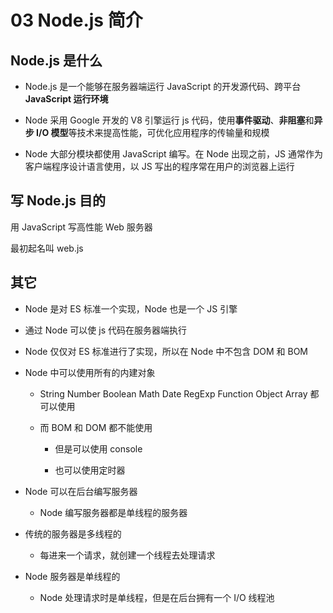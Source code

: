 # 03 Node.js 简介

## Node.js 是什么

- Node.js 是一个能够在服务器端运行 JavaScript 的开发源代码、跨平台 **JavaScript 运行环境**

- Node 采用 Google 开发的 V8 引擎运行 js 代码，使用**事件驱动**、**非阻塞**和**异步 I/O 模型**等技术来提高性能，可优化应用程序的传输量和规模

- Node 大部分模块都使用 JavaScript 编写。在 Node 出现之前，JS 通常作为客户端程序设计语言使用，以 JS 写出的程序常在用户的浏览器上运行

## 写 Node.js 目的

用 JavaScript 写高性能 Web 服务器

最初起名叫 web.js

## 其它

- Node 是对 ES 标准一个实现，Node 也是一个 JS 引擎

- 通过 Node 可以使 js 代码在服务器端执行

- Node 仅仅对 ES 标准进行了实现，所以在 Node 中不包含 DOM 和 BOM

- Node 中可以使用所有的内建对象
  
  - String Number Boolean Math Date RegExp Function Object Array 都可以使用
  
  - 而 BOM 和 DOM 都不能使用
    
    - 但是可以使用 console
    
    - 也可以使用定时器

- Node 可以在后台编写服务器
  
  - Node 编写服务器都是单线程的服务器

- 传统的服务器是多线程的
  
  - 每进来一个请求，就创建一个线程去处理请求

- Node 服务器是单线程的
  
  - Node 处理请求时是单线程，但是在后台拥有一个 I/O 线程池






